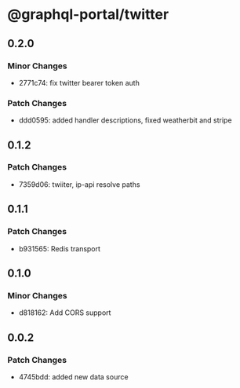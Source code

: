 # @graphql-portal/twitter

## 0.2.0

### Minor Changes

- 2771c74: fix twitter bearer token auth

### Patch Changes

- ddd0595: added handler descriptions, fixed weatherbit and stripe

## 0.1.2

### Patch Changes

- 7359d06: twiiter, ip-api resolve paths

## 0.1.1

### Patch Changes

- b931565: Redis transport

## 0.1.0

### Minor Changes

- d818162: Add CORS support

## 0.0.2

### Patch Changes

- 4745bdd: added new data source
